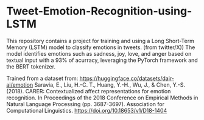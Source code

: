 # Tweet-Emotion-Recognition-using-LSTM
This repository contains a project for training and using a Long Short-Term Memory (LSTM) model to classify emotions in tweets. (from twitter/X)) 
The model identifies emotions such as sadness, joy, love, and anger based on textual input with a 93% of acurracy, leveraging the PyTorch framework and the BERT tokenizer.

Trained from a dataset from:
https://huggingface.co/datasets/dair-ai/emotion
Saravia, E., Liu, H.-C. T., Huang, Y.-H., Wu, J., & Chen, Y.-S. (2018). CARER: Contextualized affect representations for emotion recognition. In Proceedings of the 2018 Conference on Empirical Methods in Natural Language Processing (pp. 3687-3697). Association for Computational Linguistics. https://doi.org/10.18653/v1/D18-1404
